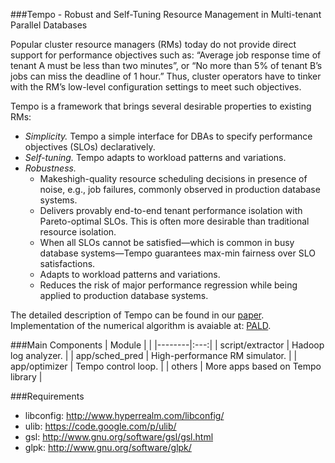 ###Tempo - Robust and Self-Tuning Resource Management in Multi-tenant Parallel Databases

Popular cluster resource managers (RMs) today do not provide direct support for performance objectives such as: “Average job response time of tenant A must be less than two minutes”, or “No more than 5% of tenant B’s jobs can miss the deadline of 1 hour.” Thus, cluster operators have to tinker with the RM’s low-level configuration settings to meet such objectives.

Tempo is a framework that brings several desirable properties to existing RMs:
* *Simplicity.* Tempo a simple interface for DBAs to specify performance objectives (SLOs) declaratively.
* *Self-tuning.* Tempo adapts to workload patterns and variations.
* *Robustness.*
  * Makeshigh-quality resource scheduling decisions in presence of noise, e.g., job failures, commonly observed in production database systems.
  * Delivers provably end-to-end tenant performance isolation with Pareto-optimal SLOs. This is often more desirable than traditional resource isolation.
  * When all SLOs cannot be satisfied—which is common in busy database systems—Tempo guarantees max-min fairness over SLO satisfactions.
  * Adapts to workload patterns and variations.
  * Reduces the risk of major performance regression while being applied to production database systems.

The detailed description of Tempo can be found in our [paper](http://arxiv.org/abs/1512.00757). Implementation of the numerical algorithm is avaiable at: [PALD](https://github.com/ZilongTan/Algorithms/tree/master/PALD).

###Main Components
| Module | |
|--------|:---:|
| script/extractor | Hadoop log analyzer. |
| app/sched_pred | High-performance RM simulator. |
| app/optimizer | Tempo control loop. |
| others | More apps based on Tempo library |

###Requirements
* libconfig: http://www.hyperrealm.com/libconfig/
* ulib: https://code.google.com/p/ulib/
* gsl: http://www.gnu.org/software/gsl/gsl.html
* glpk: http://www.gnu.org/software/glpk/
